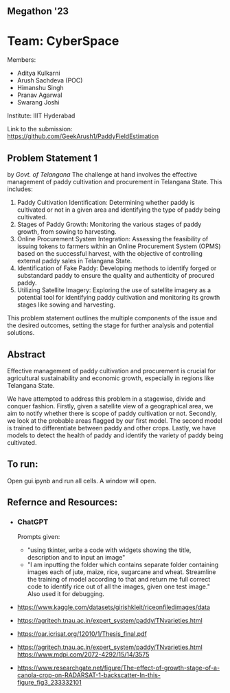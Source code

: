 ## Megathon '23
# Team: CyberSpace
Members:
-   Aditya Kulkarni
-   Arush Sachdeva (POC)
-   Himanshu Singh
-   Pranav Agarwal
-   Swarang Joshi

Institute: IIIT Hyderabad

Link to the submission: https://github.com/GeekArush1/PaddyFieldEstimation
## Problem Statement 1
by _Govt. of Telangana_
The challenge at hand involves the effective management of paddy cultivation and procurement in Telangana State. This includes:
1.	Paddy Cultivation Identification: Determining whether paddy is cultivated or not in a given area and identifying the type of paddy being cultivated.
2.	Stages of Paddy Growth: Monitoring the various stages of paddy growth, from sowing to harvesting.
3.	Online Procurement System Integration: Assessing the feasibility of issuing tokens to farmers within an Online Procurement System (OPMS) based on the successful harvest, with the objective of controlling external paddy sales in Telangana State.
4.	Identification of Fake Paddy: Developing methods to identify forged or substandard paddy to ensure the quality and authenticity of procured paddy.
5.	Utilizing Satellite Imagery: Exploring the use of satellite imagery as a potential tool for identifying paddy cultivation and monitoring its growth stages like sowing and harvesting.

This problem statement outlines the multiple components of the issue and the desired outcomes, setting the stage for further analysis and potential solutions.

## Abstract
Effective management of paddy cultivation and procurement is crucial for agricultural sustainability and economic growth, especially in regions like Telangana State. 

We have attempted to address this problem in a stagewise, divide and conquer fashion. Firstly, given a satellite view of a geographical area, we aim to notify whether there is scope of paddy cultivation or not. Secondly, we look at the probable areas flagged by our first model. The second model is trained to differentiate between paddy and other crops. Lastly, we have models to detect the health of paddy and identify the variety of paddy being cultivated.

## To run:
Open gui.ipynb and run all cells. A window will open.

## Refernce and Resources:
-   ### ChatGPT
    Prompts given:
    -   "using tkinter, write a code with widgets showing the title, description and to input an image"
    - "I am inputting the folder which contains separate folder containing images each of jute, maize, rice, sugarcane and wheat. Streamline the training of model according to that and return me full correct code to identify rice out of all the images, given one test image."
    Also used it for debugging.

-  https://www.kaggle.com/datasets/girishkleit/riceonfiledimages/data
- https://agritech.tnau.ac.in/expert_system/paddy/TNvarieties.html

-   https://oar.icrisat.org/12010/1/Thesis_final.pdf
-   https://agritech.tnau.ac.in/expert_system/paddy/TNvarieties.html
https://www.mdpi.com/2072-4292/15/14/3575
-   https://www.researchgate.net/figure/The-effect-of-growth-stage-of-a-canola-crop-on-RADARSAT-1-backscatter-In-this-figure_fig3_233332101

